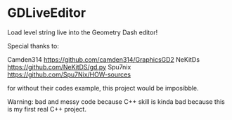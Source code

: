 # GDLiveEditor

Load level string live into the Geometry Dash editor!

Special thanks to:

Camden314 https://github.com/camden314/GraphicsGD2
NeKitDs https://github.com/NeKitDS/gd.py
Spu7nix https://github.com/Spu7Nix/HOW-sources

for without their codes example, this project would be imposibble.

Warning: bad and messy code because C++ skill is kinda bad because this is my first real C++ project.
